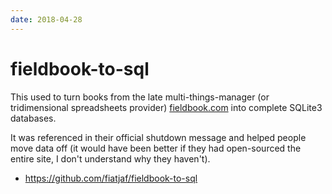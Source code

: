 ```yaml
---
date: 2018-04-28
---
```


# fieldbook-to-sql

This used to turn books from the late multi-things-manager (or tridimensional spreadsheets provider) [fieldbook.com](http://web.archive.org/web/20180103200604/https://fieldbook.com/) into complete SQLite3 databases.

It was referenced in their official shutdown message and helped people move data off (it would have been better if they had open-sourced the entire site, I don't understand why they haven't).

- <https://github.com/fiatjaf/fieldbook-to-sql>
